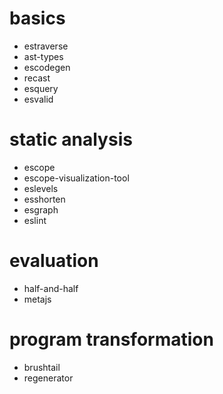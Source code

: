 # basics
* estraverse
* ast-types
* escodegen
* recast
* esquery
* esvalid

# static analysis
* escope
* escope-visualization-tool
* eslevels
* esshorten
* esgraph
* eslint

# evaluation
* half-and-half
* metajs

# program transformation
* brushtail
* regenerator
